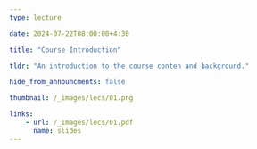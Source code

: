 ```yaml
---
type: lecture

date: 2024-07-22T08:00:00+4:30

title: "Course Introduction"

tldr: "An introduction to the course conten and background."

hide_from_announcments: false

thumbnail: /_images/lecs/01.png

links: 
    - url: /_images/lecs/01.pdf
      name: slides  
---
```

